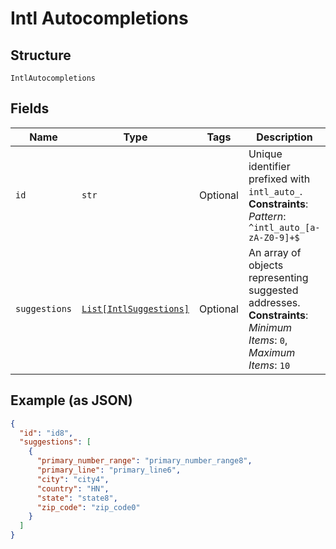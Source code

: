 
# Intl Autocompletions

## Structure

`IntlAutocompletions`

## Fields

| Name | Type | Tags | Description |
|  --- | --- | --- | --- |
| `id` | `str` | Optional | Unique identifier prefixed with `intl_auto_`.<br>**Constraints**: *Pattern*: `^intl_auto_[a-zA-Z0-9]+$` |
| `suggestions` | [`List[IntlSuggestions]`](../../doc/models/intl-suggestions.md) | Optional | An array of objects representing suggested addresses.<br>**Constraints**: *Minimum Items*: `0`, *Maximum Items*: `10` |

## Example (as JSON)

```json
{
  "id": "id8",
  "suggestions": [
    {
      "primary_number_range": "primary_number_range8",
      "primary_line": "primary_line6",
      "city": "city4",
      "country": "HN",
      "state": "state8",
      "zip_code": "zip_code0"
    }
  ]
}
```

